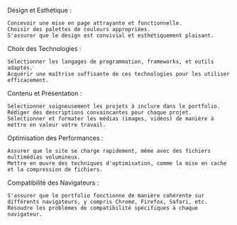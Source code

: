 Design et Esthétique :

    Concevoir une mise en page attrayante et fonctionnelle.
    Choisir des palettes de couleurs appropriées.
    S'assurer que le design est convivial et esthétiquement plaisant.

Choix des Technologies :

    Sélectionner les langages de programmation, frameworks, et outils adaptés.
    Acquérir une maîtrise suffisante de ces technologies pour les utiliser efficacement.

Contenu et Présentation :

    Sélectionner soigneusement les projets à inclure dans le portfolio.
    Rédiger des descriptions convaincantes pour chaque projet.
    Sélectionner et formater les médias (images, vidéos) de manière à mettre en valeur votre travail.

Optimisation des Performances :

    Assurer que le site se charge rapidement, même avec des fichiers multimédias volumineux.
    Mettre en œuvre des techniques d'optimisation, comme la mise en cache et la compression de fichiers.

Compatibilité des Navigateurs :

    S'assurer que le portfolio fonctionne de manière cohérente sur différents navigateurs, y compris Chrome, Firefox, Safari, etc.
    Résoudre les problèmes de compatibilité spécifiques à chaque navigateur.